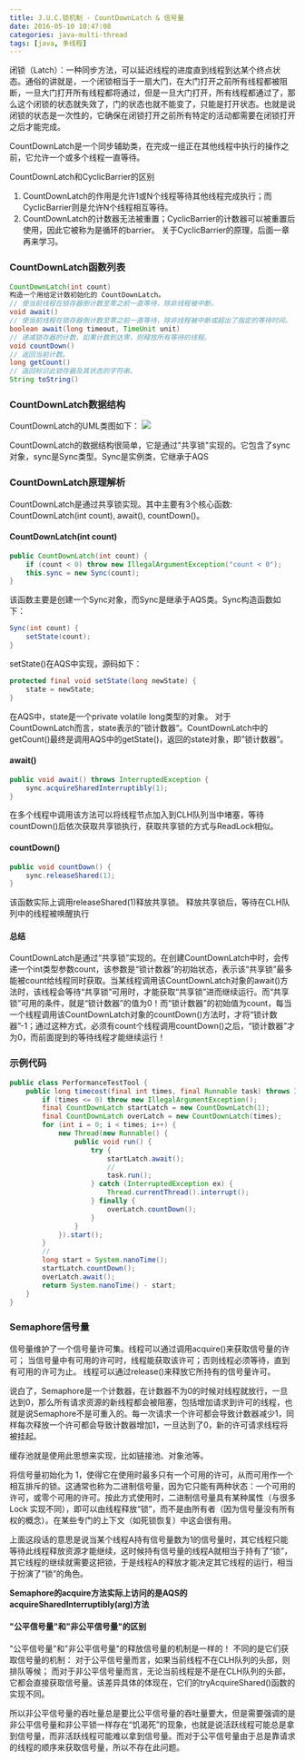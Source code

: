 ```yaml
---
title: J.U.C.锁机制 - CountDownLatch & 信号量
date: 2016-05-10 10:47:08
categories: java-multi-thread
tags: [java, 多线程]
---
```

闭锁（Latch）：一种同步方法，可以延迟线程的进度直到线程到达某个终点状态。通俗的讲就是，一个闭锁相当于一扇大门，在大门打开之前所有线程都被阻断，一旦大门打开所有线程都将通过，但是一旦大门打开，所有线程都通过了，那么这个闭锁的状态就失效了，门的状态也就不能变了，只能是打开状态。也就是说闭锁的状态是一次性的，它确保在闭锁打开之前所有特定的活动都需要在闭锁打开之后才能完成。

<!-- more -->

CountDownLatch是一个同步辅助类，在完成一组正在其他线程中执行的操作之前，它允许一个或多个线程一直等待。

CountDownLatch和CyclicBarrier的区别
1. CountDownLatch的作用是允许1或N个线程等待其他线程完成执行；而CyclicBarrier则是允许N个线程相互等待。
2. CountDownLatch的计数器无法被重置；CyclicBarrier的计数器可以被重置后使用，因此它被称为是循环的barrier。
关于CyclicBarrier的原理，后面一章再来学习。


### CountDownLatch函数列表
```java
CountDownLatch(int count)
构造一个用给定计数初始化的 CountDownLatch。
// 使当前线程在锁存器倒计数至零之前一直等待，除非线程被中断。
void await()
// 使当前线程在锁存器倒计数至零之前一直等待，除非线程被中断或超出了指定的等待时间。
boolean await(long timeout, TimeUnit unit)
// 递减锁存器的计数，如果计数到达零，则释放所有等待的线程。
void countDown()
// 返回当前计数。
long getCount()
// 返回标识此锁存器及其状态的字符串。
String toString()
```


### CountDownLatch数据结构
CountDownLatch的UML类图如下：
![](http://static.tmaczhao.cn/images/5283cff8e03e4fa5aed86282e9bca233.jpg)

CountDownLatch的数据结构很简单，它是通过"共享锁"实现的。它包含了sync对象，sync是Sync类型。Sync是实例类，它继承于AQS


### CountDownLatch原理解析
CountDownLatch是通过共享锁实现。其中主要有3个核心函数: CountDownLatch(int count), await(), countDown()。

#### CountDownLatch(int count)
```java
public CountDownLatch(int count) {
    if (count < 0) throw new IllegalArgumentException("count < 0");
    this.sync = new Sync(count);
}
```
该函数主要是创建一个Sync对象，而Sync是继承于AQS类。Sync构造函数如下：
```java
Sync(int count) {
    setState(count);
}
```
setState()在AQS中实现，源码如下：
```java
protected final void setState(long newState) {
    state = newState;
}
```
在AQS中，state是一个private volatile long类型的对象。
对于CountDownLatch而言，state表示的”锁计数器“。CountDownLatch中的getCount()最终是调用AQS中的getState()，返回的state对象，即”锁计数器“。

#### await()
```java
public void await() throws InterruptedException {
    sync.acquireSharedInterruptibly(1);
}
```
在多个线程中调用该方法可以将线程节点加入到CLH队列当中堵塞，等待countDown()后依次获取共享锁执行，获取共享锁的方式与ReadLock相似。

#### countDown()
```java
public void countDown() {
    sync.releaseShared(1);
}
```
该函数实际上调用releaseShared(1)释放共享锁。
释放共享锁后，等待在CLH队列中的线程被唤醒执行

#### 总结
CountDownLatch是通过“共享锁”实现的。在创建CountDownLatch中时，会传递一个int类型参数count，该参数是“锁计数器”的初始状态，表示该“共享锁”最多能被count给线程同时获取。当某线程调用该CountDownLatch对象的await()方法时，该线程会等待“共享锁”可用时，才能获取“共享锁”进而继续运行。而“共享锁”可用的条件，就是“锁计数器”的值为0！而“锁计数器”的初始值为count，每当一个线程调用该CountDownLatch对象的countDown()方法时，才将“锁计数器”-1；通过这种方式，必须有count个线程调用countDown()之后，“锁计数器”才为0，而前面提到的等待线程才能继续运行！

### 示例代码
```java
public class PerformanceTestTool {
    public long timecost(final int times, final Runnable task) throws InterruptedException {
        if (times <= 0) throw new IllegalArgumentException();
        final CountDownLatch startLatch = new CountDownLatch(1);
        final CountDownLatch overLatch = new CountDownLatch(times);
        for (int i = 0; i < times; i++) {
            new Thread(new Runnable() {
                public void run() {
                    try {
                        startLatch.await();
                        //
                        task.run();
                    } catch (InterruptedException ex) {
                        Thread.currentThread().interrupt();
                    } finally {
                        overLatch.countDown();
                    }
                }
            }).start();
        }
        //
        long start = System.nanoTime();
        startLatch.countDown();
        overLatch.await();
        return System.nanoTime() - start;
    }
}
```


### Semaphore信号量
信号量维护了一个信号量许可集。线程可以通过调用acquire()来获取信号量的许可；
当信号量中有可用的许可时，线程能获取该许可；否则线程必须等待，直到有可用的许可为止。
线程可以通过release()来释放它所持有的信号量许可。

说白了，Semaphore是一个计数器，在计数器不为0的时候对线程就放行，一旦达到0，那么所有请求资源的新线程都会被阻塞，包括增加请求到许可的线程，也就是说Semaphore不是可重入的。每一次请求一个许可都会导致计数器减少1，同样每次释放一个许可都会导致计数器增加1，一旦达到了0，新的许可请求线程将被挂起。

缓存池就是使用此思想来实现，比如链接池、对象池等。

将信号量初始化为 1，使得它在使用时最多只有一个可用的许可，从而可用作一个相互排斥的锁。这通常也称为二进制信号量，因为它只能有两种状态：一个可用的许可，或零个可用的许可。按此方式使用时，二进制信号量具有某种属性（与很多 Lock 实现不同），即可以由线程释放“锁”，而不是由所有者（因为信号量没有所有权的概念）。在某些专门的上下文（如死锁恢复）中这会很有用。

上面这段话的意思是说当某个线程A持有信号量数为1的信号量时，其它线程只能等待此线程释放资源才能继续，这时候持有信号量的线程A就相当于持有了“锁”，其它线程的继续就需要这把锁，于是线程A的释放才能决定其它线程的运行，相当于扮演了“锁”的角色。

**Semaphore的acquire方法实际上访问的是AQS的acquireSharedInterruptibly(arg)方法**

#### "公平信号量"和"非公平信号量"的区别
"公平信号量"和"非公平信号量"的释放信号量的机制是一样的！
不同的是它们获取信号量的机制：
对于公平信号量而言，如果当前线程不在CLH队列的头部，则排队等候；
而对于非公平信号量而言，无论当前线程是不是在CLH队列的头部，它都会直接获取信号量。该差异具体的体现在，它们的tryAcquireShared()函数的实现不同。

所以非公平信号量的吞吐量总是要比公平信号量的吞吐量要大，但是需要强调的是非公平信号量和非公平锁一样存在“饥渴死”的现象，也就是说活跃线程可能总是拿到信号量，而非活跃线程可能难以拿到信号量。而对于公平信号量由于总是靠请求的线程的顺序来获取信号量，所以不存在此问题。












































